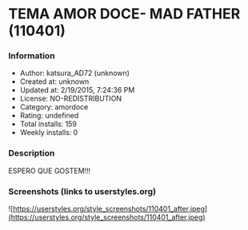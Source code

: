 # TEMA AMOR DOCE- MAD FATHER (110401)

### Information
- Author: katsura_AD72 (unknown)
- Created at: unknown
- Updated at: 2/19/2015, 7:24:36 PM
- License: NO-REDISTRIBUTION
- Category: amordoce
- Rating: undefined
- Total installs: 159
- Weekly installs: 0


### Description
ESPERO QUE GOSTEM!!!


### Screenshots (links to userstyles.org)
![https://userstyles.org/style_screenshots/110401_after.jpeg](https://userstyles.org/style_screenshots/110401_after.jpeg)


